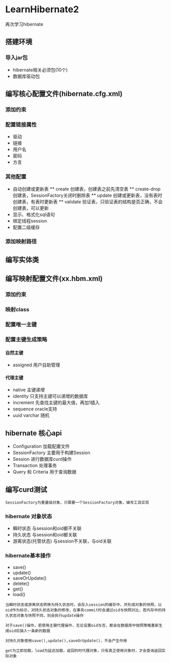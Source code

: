 # LearnHibernate2
再次学习hibernate

## 搭建环境
### 导入jar包
* hibernate相关必须包(10个)
* 数据库驱动包

## 编写核心配置文件(hibernate.cfg.xml)
### 添加约束
### 配置链接属性
* 驱动
* 链接
* 用户名
* 密码
* 方言
### 其他配置
* 自动创建或更新表
** create 创建表，创建表之前先清空表
** create-drop 创建表，SessionFactory关闭时删除表
** update 创建或更新表，没有表时创建表，有表时更新表
** validate 验证表，只验证表的结构是否正确，不会创建表，可以更新
* 显示、格式化sql语句
* 绑定线程session
* 配置二级缓存
### 添加映射路径

## 编写实体类

## 编写映射配置文件(xx.hbm.xml)
### 添加约束
### 映射class
### 配置唯一主键
### 配置主键生成策略
#### 自然主键
* assigned 用户自助管理

#### 代理主键
* native 主键递增
* identity 只支持主键可以递增的数据库
* increment 先查找主键的最大值，再加1插入
* sequence oracle支持
* uuid varchar 随机

## hibernate 核心api
* Configuration 加载配置文件
* SessionFactory 主要用于构建Session
* Session 进行数据库curd操作
* Transaction 处理事务
* Query 和 Criteria 用于查询数据

## 编写curd测试
`SessionFactory为重量级对象，只需要一个SessionFactory对象，编写工具实现`


### hibernate 对象状态
* 瞬时状态 与session和oid都不关联
* 持久状态 与session和oid都关联
* 游离状态(托管状态) 与session不关联，与oid关联


### hibernate基本操作
* save()
* update()
* saveOrUpdate()
* delete()
* get()
* load()

`当瞬时状态或游离状态转换为持久状态时，会存入session的缓存中，并形成对象的快照，以oid作为标示，对持久状态对象的修改，在事务commit时会通过oid与快照对比，若内存中的持久状态对象与快照不同，则会执行update操作`

`对于save()操作，若使用主键代理操作，无论设置oid与否，都会在数据库中按照策略重新生成oid后插入一条新的数据`

`对持久对象使用save(),update(),saveOrUpdate()，不会产生作用`

`get为立即加载，load为延迟加载，返回的时代理对象，只有真正使用对象时，才会查询返回实际对象`

